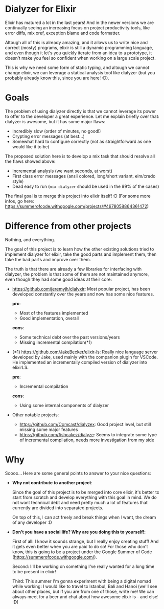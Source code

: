 # Dialyzer for Elixir

Elixir has matured a lot in the last years! And in the newer versions we are continually seeing an increasing focus on
project productivity tools, like error diffs, mix xref, exception blame and code formatter.

Altough all of this is already amazing, and it allows us to write nice and correct (mosty) programs, elixir is still
a dynamic programming language, and even though it let's you quickly iterate from an idea to a prototype,
it doesn't make you feel so confident when working on a large scale project.

This is why we need some form of static typing, and altough we cannot change elixir, we can leverage a statical analysis tool
like dialyzer (but you probably already know this, since you are here! :D).

# Goals

The problem of using dialyzer directly is that we cannot leverage its power to offer to the developer a great experience.
Let me explain briefly over that: dialyzer is awesome, but it has some major flaws:
- Incredibly slow (order of minutes, no good!)
- Crypting error messages (at best...)
- Somewhat hard to configure correctly (not as straightforward as one would like it to be)

The proposed solution here is to develop a mix task that should resolve all the flaws showed above:
- Incremental analysis (we want seconds, at worst)
- First class error messages (ansii colored, long/short variant, elm/credo style)
- Dead easy to run (`mix dialyzer` should be used in the 99% of the cases)

The final goal is to merge this project into elixir itself! :D
(For some more infos, go here: https://summerofcode.withgoogle.com/projects/#4978058864361472)

# Difference from other projects

Nothing, and everything.

The goal of this project is to learn how the other existing solutions tried to implement dialyzer for elixir,
take the good parts and implement them, then take the bad parts and improve over them.

The truth is that there are already a few libraries for interfacing with dialyzer, the problem is that some of them are
not maintained anymore, even though they had some good ideas at their core:

- https://github.com/jeremyjh/dialyxir:
  Most popular project, has been developed constantly over the years and now has some nice features.

  **pro**:
    - Most of the features implemented
    - Good implementation, overall

  **cons**:
    - Some technical debt over the past versions/years
    - Missing incremental compilation(*1)

- (*1) https://github.com/JakeBecker/elixir-ls:
  Really nice language server developed by Jake, used mainly with the companion plugin for VSCode. He implemented an incrementally compiled version of dialyzer into elixirLS.

  **pro**:
    - Incremental compilation

  **cons**:
    - Using some internal components of dialyzer

- Other notable projects:
  - https://github.com/Comcast/dialyzex: Good project level, but still missing some major features
  - https://github.com/fishcakez/dialyze: Seems to integrate some type of incremental compilation, needs more investigation from my side

# Why

Soooo... Here are some general points to answer to your nice questions:
- **Why not contribute to another project**: 
  
  Since the goal of this project is to be merged into core elixir, it's better to start from scratch and develop everything
  with this goal in mind. We do not want technical debt and need pretty much a lot of features that currently are divided into
  separated projects.

  On top of this, I can act freely and break things when I want, the dream of any developer :D

- **Don't you have a social life? Why are you doing this to yourself!**:
  
  First of all: I know it sounds strange, but I really enjoy creating stuff! And it gets even better when you are paid to do so!
  For those who don't know, this is going to be a project under the Google Summer of Code (https://summerofcode.withgoogle.com/).

  Second: I'll be working on something I've really wanted for a long time to be present in elixir!

  Third: This summer I'm gonna experiment with being a digital nomad while working: 
  I would like to travel to Istanbul, Bali and Hanoi (we'll see about other places, but if you are from one of those, write me! 
  We can always meet for a beer and chat about how awesome elixir is - and else! :D)
